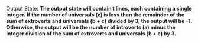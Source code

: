 Output State: **The output state will contain t lines, each containing a single integer. If the number of universals (c) is less than the remainder of the sum of extroverts and universals (b + c) divided by 3, the output will be -1. Otherwise, the output will be the number of introverts (a) minus the integer division of the sum of extroverts and universals (b + c) by 3.**